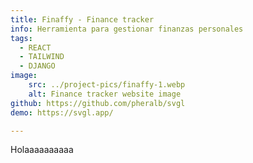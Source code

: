 ```yaml
---
title: Finaffy - Finance tracker
info: Herramienta para gestionar finanzas personales 
tags:
  - REACT
  - TAILWIND
  - DJANGO
image:  
    src: ../project-pics/finaffy-1.webp
    alt: Finance tracker website image
github: https://github.com/pheralb/svgl
demo: https://svgl.app/

---
```






Holaaaaaaaaaa